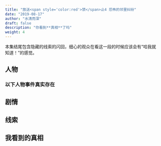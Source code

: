 ```yaml
---
title: "放送<span style='color:red'>禁</span>止4 恐怖的邻里纠纷"
date: "2019-08-17"
author: "水清而深"
draft: false
description: "你看到**真相**了吗"
weight: 4
---
```



本集结尾包含隐藏的线索的闪回，细心的观众在看这一段的时候应该会有“哈我就知道！”的感觉。




## 人物

### 以下人物事件真实存在

## 剧情

## 线索

## 我看到的真相




